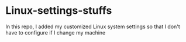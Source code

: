 # Linux-settings-stuffs
In this repo, I added my customized Linux system settings so that I don't have to configure if I change my machine
